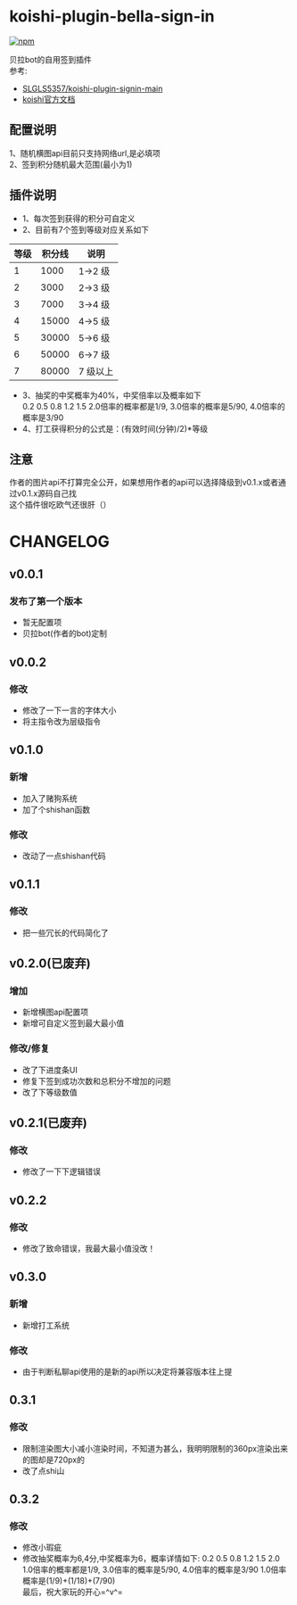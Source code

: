 # koishi-plugin-bella-sign-in

[![npm](https://img.shields.io/npm/v/koishi-plugin-bella-sign-in?style=flat-square)](https://www.npmjs.com/package/koishi-plugin-bella-sign-in)

贝拉bot的自用签到插件  
参考:  
* [SLGLS5357/koishi-plugin-signin-main](https://github.com/SLGLS5357/koishi-plugin-signin-main)
* [koishi官方文档](https://koishi.chat/zh-CN/guide/database/model.html)

## 配置说明
1、随机横图api目前只支持网络url,是必填项  
2、签到积分随机最大范围(最小为1)  

## 插件说明
* 1、每次签到获得的积分可自定义  
* 2、目前有7个签到等级对应关系如下  
  
| 等级 | 积分线   | 说明    |
|-----|---------|---------|
| 1   |   1000  | 1->2 级 |
| 2   |   3000  | 2->3 级 |
| 3   |   7000  | 3->4 级 |
| 4   |  15000  | 4->5 级 |
| 5   |  30000  | 5->6 级 |
| 6   |  50000  | 6->7 级 |
| 7   |  80000  | 7 级以上 |

* 3、抽奖的中奖概率为40%，中奖倍率以及概率如下  
0.2 0.5 0.8 1.2 1.5 2.0倍率的概率都是1/9, 3.0倍率的概率是5/90, 4.0倍率的概率是3/90  
* 4、打工获得积分的公式是：(有效时间(分钟)/2)*等级

## 注意
作者的图片api不打算完全公开，如果想用作者的api可以选择降级到v0.1.x或者通过v0.1.x源码自己找  
这个插件很吃欧气还很肝（）  

# CHANGELOG

## v0.0.1
### 发布了第一个版本
* 暂无配置项
* 贝拉bot(作者的bot)定制

## v0.0.2
### 修改
* 修改了一下一言的字体大小
* 将主指令改为层级指令

## v0.1.0
### 新增
* 加入了赌狗系统
* 加了个shishan函数

### 修改
* 改动了一点shishan代码

## v0.1.1
### 修改
* 把一些冗长的代码简化了

## v0.2.0(已废弃)
### 增加
* 新增横图api配置项
* 新增可自定义签到最大最小值
### 修改/修复
* 改了下进度条UI
* 修复下签到成功次数和总积分不增加的问题
* 改了下等级数值

## v0.2.1(已废弃)
### 修改
* 修改了一下下逻辑错误

## v0.2.2
### 修改
* 修改了致命错误，我最大最小值没改！

## v0.3.0
### 新增
* 新增打工系统

### 修改
* 由于判断私聊api使用的是新的api所以决定将兼容版本往上提

## 0.3.1
### 修改
* 限制渲染图大小减小渲染时间，不知道为甚么，我明明限制的360px渲染出来的图却是720px的
* 改了点shi山

## 0.3.2
### 修改
* 修改小瑕疵
* 修改抽奖概率为6,4分,中奖概率为6，概率详情如下:
0.2 0.5 0.8 1.2 1.5 2.0 1.0倍率的概率都是1/9, 3.0倍率的概率是5/90, 4.0倍率的概率是3/90  1.0倍率概率是(1/9)+(1/18)+(7/90)  
最后，祝大家玩的开心=^v^=
